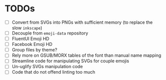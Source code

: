 # TODOs

- [ ] Convert from SVGs into PNGs with sufficient memory (to replace the slow `inkscape`)
- [ ] Decouple from `emoji-data` repository
- [ ] FluentUI Emoji HD
- [ ] Facebook Emoji HD
- [ ] Group files by theme?
- [ ] Rely more on GSUB/MORX tables of the font than manual name mapping
- [ ] Streamline code for manipulating SVGs for couple emojis
- [ ] Un-uglify SVGs manipulation code
- [ ] Code that do not offend linting too much
